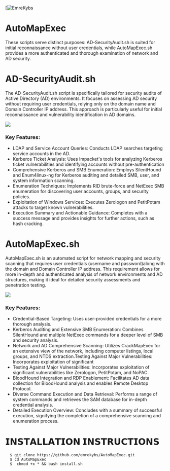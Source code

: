[![EmreKybs](https://img.shields.io/badge/MadeBy-EmreKybs-greem)
# AutoMapExec
These scripts serve distinct purposes: AD-SecurityAudit.sh is suited for initial reconnaissance without user credentials,
while AutoMapExec.sh provides a more authenticated and thorough examination of network and AD security.

# AD-SecurityAudit.sh
The AD-SecurityAudit.sh script is specifically tailored for security audits of Active Directory (AD) environments. 
It focuses on assessing AD security without requiring user credentials, relying only on the domain name and Domain Controller IP address. 
This approach is particularly useful for initial reconnaissance and vulnerability identification in AD domains.

<img src="https://github.com/emrekybs/AutoMapExec/blob/main/1.png">

### Key Features:
* LDAP and Service Account Queries: Conducts LDAP searches targeting service accounts in the AD.
* Kerberos Ticket Analysis: Uses Impacket's tools for analyzing Kerberos ticket vulnerabilities and identifying accounts without pre-authentication
* Comprehensive Kerberos and SMB Enumeration: Employs SilentHound and Enum4linux-ng for Kerberos auditing and detailed SMB, user, and system information scanning.
* Enumeration Techniques: Implements RID brute-force and NetExec SMB enumeration for discovering user accounts, groups, and security policies.
* Exploitation of Windows Services: Executes Zerologon and PetitPotam attacks to target known vulnerabilities.
* Execution Summary and Actionable Guidance: Completes with a success message and provides insights for further actions, such as hash cracking.


# AutoMapExec.sh
AutoMapExec.sh is an automated script for network mapping and security scanning
that requires user credentials (username and password)along with the domain and Domain Controller IP address.
This requirement allows for more in-depth and authenticated analysis of network environments and AD structures, making it ideal for detailed security assessments and penetration testing.

<img src="https://github.com/emrekybs/AutoMapExec/blob/main/2.png">

### Key Features:
* Credential-Based Targeting: Uses user-provided credentials for a more thorough analysis.
* Kerberos Auditing and Extensive SMB Enumeration: Combines SilentHound and multiple NetExec commands for a deeper level of SMB and security analysis.
* Network and AD Comprehensive Scanning: Utilizes CrackMapExec for an extensive view of the network, including computer listings, local groups, and NTDS extraction.Testing Against Major Vulnerabilities: Incorporates exploitation of significant 
* Testing Against Major Vulnerabilities: Incorporates exploitation of significant vulnerabilities like Zerologon, PetitPotam, and NoPAC.
* BloodHound Integration and RDP Enablement: Facilitates AD data collection for BloodHound analysis and enables Remote Desktop Protocol.
* Diverse Command Execution and Data Retrieval: Performs a range of system commands and retrieves the SAM database for in-depth credential analysis.
* Detailed Execution Overview: Concludes with a summary of successful execution, signifying the completion of a comprehensive scanning and enumeration process.

# 𝗜𝗡𝗦𝗧𝗔𝗟𝗟𝗔𝗧𝗜𝗢𝗡 𝗜𝗡𝗦𝗧𝗥𝗨𝗖𝗧𝗜𝗢𝗡𝗦
      $ git clone https://github.com/emrekybs/AutoMapExec.git
      $ cd AutoMapExec
      $  chmod +x * && bash install.sh
